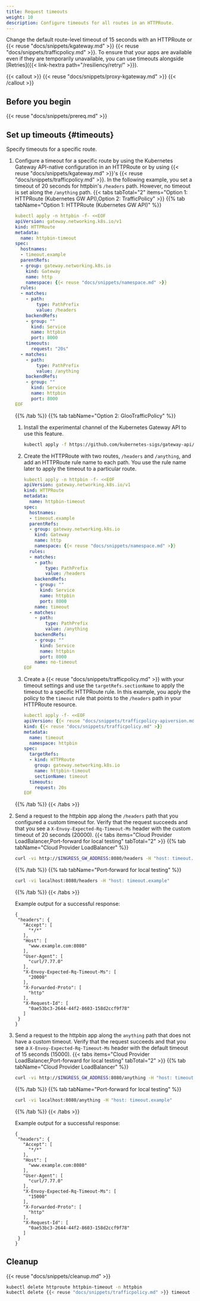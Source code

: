 ```yaml
---
title: Request timeouts
weight: 10
description: Configure timeouts for all routes in an HTTPRoute.
---
```


Change the default route-level timeout of 15 seconds with an HTTPRoute or {{< reuse "docs/snippets/kgateway.md" >}} {{< reuse "docs/snippets/trafficpolicy.md" >}}. To ensure that your apps are available even if they are temporarily unavailable, you can use timeouts alongside [Retries]({{< link-hextra path="/resiliency/retry/" >}}).

{{< callout >}}
{{< reuse "docs/snippets/proxy-kgateway.md" >}}
{{< /callout >}}

## Before you begin

{{< reuse "docs/snippets/prereq.md" >}}

## Set up timeouts {#timeouts}
   
Specify timeouts for a specific route. 

1. Configure a timeout for a specific route by using the Kubernetes Gateway API-native configuration in an HTTPRoute or by using {{< reuse "docs/snippets/kgateway.md" >}}'s {{< reuse "docs/snippets/trafficpolicy.md" >}}. In the following example, you set a timeout of 20 seconds for httpbin's `/headers` path. However, no timeout is set along the `/anything` path. 
   {{< tabs tabTotal="2" items="Option 1: HTTPRoute (Kubernetes GW API),Option 2: TrafficPolicy" >}}
   {{% tab tabName="Option 1: HTTPRoute (Kubernetes GW API)" %}}
   ```yaml
   kubectl apply -n httpbin -f- <<EOF
   apiVersion: gateway.networking.k8s.io/v1
   kind: HTTPRoute
   metadata:
     name: httpbin-timeout
   spec:
     hostnames:
     - timeout.example
     parentRefs:
     - group: gateway.networking.k8s.io
       kind: Gateway
       name: http
       namespace: {{< reuse "docs/snippets/namespace.md" >}}
     rules:
     - matches: 
       - path:
           type: PathPrefix
           value: /headers
       backendRefs:
       - group: ""
         kind: Service
         name: httpbin
         port: 8000
       timeouts:
         request: "20s"
     - matches: 
       - path:
           type: PathPrefix
           value: /anything
       backendRefs:
       - group: ""
         kind: Service
         name: httpbin
         port: 8000
   EOF
   ```
   {{% /tab %}}
   {{% tab tabName="Option 2: GlooTrafficPolicy"  %}}
   1.  Install the experimental channel of the Kubernetes Gateway API to use this feature.
       ```sh
       kubectl apply -f https://github.com/kubernetes-sigs/gateway-api/releases/download/v1.3.0/experimental-install.yaml
       ```
   
   2. Create the HTTPRoute with two routes, `/headers` and `/anything`, and add an HTTPRoute rule name to each path. You use the rule name later to apply the timeout to a particular route. 
      ```yaml
      kubectl apply -n httpbin -f- <<EOF
      apiVersion: gateway.networking.k8s.io/v1
      kind: HTTPRoute
      metadata:
        name: httpbin-timeout
      spec:
        hostnames:
        - timeout.example
        parentRefs:
        - group: gateway.networking.k8s.io
          kind: Gateway
          name: http
          namespace: {{< reuse "docs/snippets/namespace.md" >}}
        rules:
        - matches: 
          - path:
              type: PathPrefix
              value: /headers
          backendRefs:
          - group: ""
            kind: Service
            name: httpbin
            port: 8000
          name: timeout
        - matches: 
          - path:
              type: PathPrefix
              value: /anything
          backendRefs:
          - group: ""
            kind: Service
            name: httpbin
            port: 8000
          name: no-timeout
      EOF
      ```
   
   3. Create a {{< reuse "docs/snippets/trafficpolicy.md" >}} with your timeout settings and use the `targetRefs.sectionName` to apply the timeout to a specific HTTPRoute rule. In this example, you apply the policy to the `timeout` rule that points to the `/headers` path in your HTTPRoute resource.
      ```yaml
      kubectl apply -f- <<EOF
      apiVersion: {{< reuse "docs/snippets/trafficpolicy-apiversion.md" >}}
      kind: {{< reuse "docs/snippets/trafficpolicy.md" >}}
      metadata:
        name: timeout
        namespace: httpbin
      spec:
        targetRefs:
        - kind: HTTPRoute
          group: gateway.networking.k8s.io
          name: httpbin-timeout
          sectionName: timeout
        timeouts:
          request: 20s
      EOF
      ```
   
   {{% /tab %}}
   {{< /tabs >}}

2. Send a request to the httpbin app along the `/headers` path that you configured a custom timeout for. Verify that the request succeeds and that you see a `X-Envoy-Expected-Rq-Timeout-Ms` header with the custom timeout of 20 seconds (20000).
   {{< tabs items="Cloud Provider LoadBalancer,Port-forward for local testing" tabTotal="2" >}}
   {{% tab tabName="Cloud Provider LoadBalancer" %}}
   ```sh
   curl -vi http://$INGRESS_GW_ADDRESS:8080/headers -H "host: timeout.example:8080"
   ```
   {{% /tab %}}
   {{% tab tabName="Port-forward for local testing" %}}
   ```sh
   curl -vi localhost:8080/headers -H "host: timeout.example"
   ```
   {{% /tab %}}
   {{< /tabs >}}

   Example output for a successful response: 
   ```console {hl_lines=[12,13]}
   {
    "headers": {
      "Accept": [
        "*/*"
      ],
      "Host": [
        "www.example.com:8080"
      ],
      "User-Agent": [
        "curl/7.77.0"
      ],
      "X-Envoy-Expected-Rq-Timeout-Ms": [
        "20000"
      ],
      "X-Forwarded-Proto": [
        "http"
      ],
      "X-Request-Id": [
        "0ae53bc3-2644-44f2-8603-158d2ccf9f78"
      ]
    }
   }
   ```
  
3. Send a request to the httpbin app along the `anything` path that does not have a custom timeout. Verify that the request succeeds and that you see a `X-Envoy-Expected-Rq-Timeout-Ms` header with the default timeout of 15 seconds (15000). 
   {{< tabs items="Cloud Provider LoadBalancer,Port-forward for local testing" tabTotal="2" >}}
   {{% tab tabName="Cloud Provider LoadBalancer" %}}
   ```sh
   curl -vi http://$INGRESS_GW_ADDRESS:8080/anything -H "host: timeout.example:8080"
   ```
   {{% /tab %}}
   {{% tab tabName="Port-forward for local testing" %}}
   ```sh
   curl -vi localhost:8080/anything -H "host: timeout.example"
   ```
   {{% /tab %}}
   {{< /tabs >}}

   Example output for a successful response: 
   ```console {hl_lines=[12,13]}
   {
    "headers": {
      "Accept": [
        "*/*"
      ],
      "Host": [
        "www.example.com:8080"
      ],
      "User-Agent": [
        "curl/7.77.0"
      ],
      "X-Envoy-Expected-Rq-Timeout-Ms": [
        "15000"
      ],
      "X-Forwarded-Proto": [
        "http"
      ],
      "X-Request-Id": [
        "0ae53bc3-2644-44f2-8603-158d2ccf9f78"
      ]
    }
   }
   ```

## Cleanup

{{< reuse "docs/snippets/cleanup.md" >}}
   
```sh
kubectl delete httproute httpbin-timeout -n httpbin
kubectl delete {{< reuse "docs/snippets/trafficpolicy.md" >}} timeout -n httpbin
```

